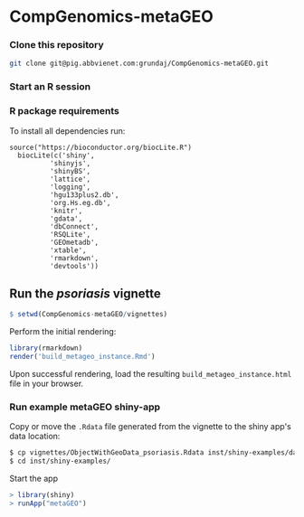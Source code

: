 # CompGenomics-metaGEO

### Clone this repository
```bash
git clone git@pig.abbvienet.com:grundaj/CompGenomics-metaGEO.git
```
### Start an R session

### R package requirements
To install all dependencies run:
```  
source("https://bioconductor.org/biocLite.R")
  biocLite(c('shiny',
          'shinyjs',
          'shinyBS',
          'lattice',
          'logging',
          'hgu133plus2.db',
          'org.Hs.eg.db', 
          'knitr',
          'gdata',
          'dbConnect',
          'RSQLite',
          'GEOmetadb',
          'xtable',
          'rmarkdown',
          'devtools'))
```

## Run the *psoriasis* vignette

```R
$ setwd(CompGenomics-metaGEO/vignettes)
```

Perform the initial rendering:
```R
library(rmarkdown)
render('build_metageo_instance.Rmd')
```

Upon successful rendering, load the resulting `build_metageo_instance.html` file in your browser.


### Run example metaGEO shiny-app
Copy or move the `.Rdata` file generated from the vignette to the shiny app's data location:
```bash
$ cp vignettes/ObjectWithGeoData_psoriasis.Rdata inst/shiny-examples/data/
$ cd inst/shiny-examples/
```

Start the app
```R
> library(shiny)
> runApp("metaGEO")
```

